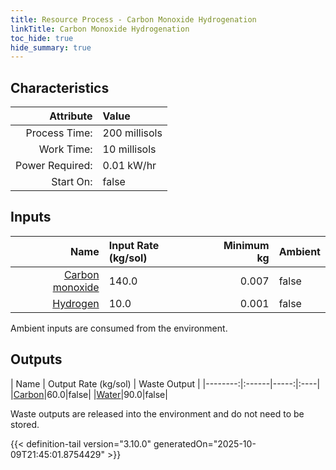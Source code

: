 ```yaml
---
title: Resource Process - Carbon Monoxide Hydrogenation
linkTitle: Carbon Monoxide Hydrogenation
toc_hide: true
hide_summary: true
---
```

<!-- This is generated by the MarsSim HelpGenertor, do not edit. -->

## Characteristics

| Attribute      | Value |
|--------:|:------|
|Process Time:|200 millisols|
|Work Time:|10 millisols|
|Power Required:|0.01 kW/hr|
|Start On:|false|

## Inputs
| Name      | Input Rate (kg/sol) | Minimum kg | Ambient |
|--------:|:------|-----:|:----|
|[Carbon monoxide](/docs/definitions/resource/carbon-monoxide)|140.0|0.007|false|
|[Hydrogen](/docs/definitions/resource/hydrogen)|10.0|0.001|false|

Ambient inputs are consumed from the environment.

## Outputs
| Name      | Output Rate (kg/sol) | Waste Output |
|--------:|:------|-----:|:----|
|[Carbon](/docs/definitions/resource/carbon)|60.0|false|
|[Water](/docs/definitions/resource/water)|90.0|false|

Waste outputs are released into the environment and do not need to be stored.


{{< definition-tail version="3.10.0" generatedOn="2025-10-09T21:45:01.8754429" >}}



